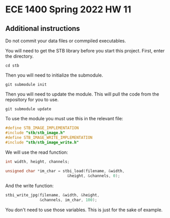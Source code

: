 # ECE 1400 Spring 2022 HW 11

## Additional instructions

Do not commit your data files or commpiled executables.  

You will need to get the STB library before you start this project.  First, enter the directory.

```
cd stb
```
Then you will need to initialize the submodule.
```
git submodule init
```
Then you will need to update the module. This will pull the code from the repository for you to use.
```
git submodule update
```
To use the module you must use this in the relevant file:
```C
#define STB_IMAGE_IMPLEMENTATION
#include "stb/stb_image.h"
#define STB_IMAGE_WRITE_IMPLEMENTATION
#include "stb/stb_image_write.h"
```

We will use the read function:
```C
int width, height, channels;
    
unsigned char *im_char = stbi_load(filename, &width,
	 	     	           &height, &channels, 0);

```
And the write function:
```C
stbi_write_jpg(filename, &width, &height,
    		   &channels, im_char, 100);

```
You don't need to use those variables.  This is just for the sake of example.